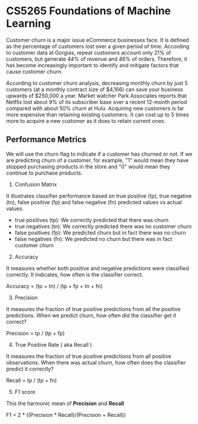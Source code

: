 # CS5265 Foundations of Machine Learning

Customer churn is a major issue eCommerce businesses face. It is defined as the percentage of customers lost over a given period of time. According to customer data at Gorgias, repeat customers account only 21% of customers, but generate 44% of revenue and 46% of orders. Therefore, it has become increasingly important to identify and mitigate factors that cause customer churn.

According to customer churn analysis, decreasing monthly churn by just 5 customers (at a monthly contract size of $4,166) can save your business upwards of $250,000 a year. Market watcher Park Associates reports that Netflix lost about 9% of its subscriber base over a recent 12-month period compared with about 50% churn at Hulu. Acquiring new customers is far more expensive than retaining existing customers. It can cost up to 5 times more to acquire a new customer as it does to retain current ones.

## Performance Metrics

We will use the churn flag to indicate if a customer has churned or not. If we are predicting churn of a customer, for example, "1" would mean they have stopped purchasing products in the store and "0" would mean they continue to purchase products.

1. Confusion Matrix

  It illustrates classifier performance based on true positive (tp), true negative (tn), false positive (fp) and false negative (fn) predicted values vs actual values.
  
  * true positives (tp): We correctly predicted that there was churn
  * true negatives (tn): We correctly predicted there was no customer churn
  * false positives (fp): We predicted churn but in fact there was no churn
  * false negatives (fn): We predicted no churn but there was in fact customer churn
  
2. Accuracy

  It measures whether both positive and negative predictions were classified correctly. It indicates, how often is the classifier correct.

  Accuracy = (tp + tn) / (tp + fp + tn + fn)


 3. Precision

  It measures the fraction of true positive predictions from all the positive predictions. When we predict churn, how often did the classifier get it correct?

  Precision = tp / (tp + fp)
  
4. True Positive Rate ( aka Recall )

  It measures the fraction of true positive predictions from all positive observations. When there was actual churn, how often does the classifier predict it correctly?

  Recall = tp / (tp + fn)
  
5. F1 score

  This the harmonic mean of **Precision** and **Recall**

  F1 = 2 * ((Precision * Recall)/(Precision + Recall))
